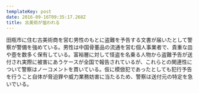 ```yaml
---
templateKey: post
date: 2016-09-16T09:35:17.268Z
title: 古美術が狙われる
---
```

田瓶市に住む古美術商を営む男性のもとに盗難を予告する文書が届いたとして警察が警備を強めている。男性は中国骨董品の流通を営む個人事業者で、貴重な皿や壺を数多く保有している。富裕層に対して怪盗を名乗る人物から盗難予告が送付され実際に被害にあうケースが全国で報告されているが、これらとの関連性について警察はノーコメントを貫いている。仮に模倣犯であったとしても犯行予告を行うこと自体が脅迫罪や威力業務妨害に当たるため、警察は送付元の特定を急いでいる。